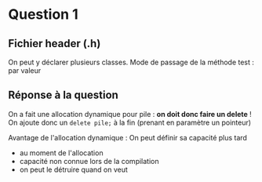 # Question 1

## Fichier header (.h)
On peut y déclarer plusieurs classes.
Mode de passage de la méthode test : par valeur

## Réponse à la question
On a fait une allocation dynamique pour pile : **on doit donc faire un delete** !
On ajoute donc un `delete pile;` à la fin (prenant en paramètre un pointeur)

Avantage de l'allocation dynamique : On peut définir sa capacité plus tard 
- au moment de l'allocation
- capacité non connue lors de la compilation
- on peut le détruire quand on veut